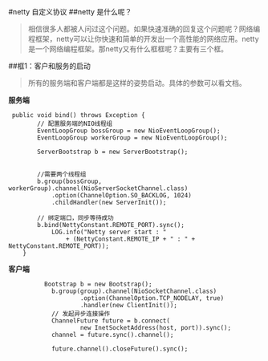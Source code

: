#netty 自定义协议
##netty 是什么呢？
>相信很多人都被人问过这个问题。如果快速准确的回复这个问题呢？网络编程框架，netty可以让你快速和简单的开发出一个高性能的网络应用。netty是一个网络编程框架。那netty又有什么框框呢？主要有三个框。

##框1：客户和服务的启动

>所有的服务端和客户端都是这样的姿势启动。具体的参数可以看文档。

**服务端**

```
 public void bind() throws Exception {
        // 配置服务端的NIO线程组
        EventLoopGroup bossGroup = new NioEventLoopGroup();
        EventLoopGroup workerGroup = new NioEventLoopGroup();

        ServerBootstrap b = new ServerBootstrap();

        
        //需要两个线程组
        b.group(bossGroup, workerGroup).channel(NioServerSocketChannel.class)
            .option(ChannelOption.SO_BACKLOG, 1024)
            .childHandler(new ServerInit());

        // 绑定端口，同步等待成功
        b.bind(NettyConstant.REMOTE_PORT).sync();
            LOG.info("Netty server start : "
                + (NettyConstant.REMOTE_IP + " : " + NettyConstant.REMOTE_PORT));
    }
```
**客户端**

```
          Bootstrap b = new Bootstrap();
            b.group(group).channel(NioSocketChannel.class)
                    .option(ChannelOption.TCP_NODELAY, true)
                    .handler(new ClientInit());
            // 发起异步连接操作
            ChannelFuture future = b.connect(
                    new InetSocketAddress(host, port)).sync();
            channel = future.sync().channel();
            
            future.channel().closeFuture().sync();

```

